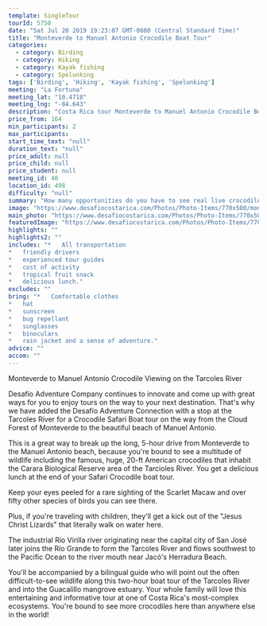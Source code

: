 ```yaml
---
template: SingleTour
tourId: 5750
date: "Sat Jul 20 2019 19:23:07 GMT-0600 (Central Standard Time)"
title: "Monteverde to Manuel Antonio Crocodile Boat Tour"
categories: 
  - category: Birding
  - category: Hiking
  - category: Kayak fishing
  - category: Spelunking
tags: ['Birding', 'Hiking', 'Kayak fishing', 'Spelunking']
meeting: "La Fortuna"
meeting_lat: "10.4718"
meeting_lng: "-84.643"
description: "Costa Rica tour Monteverde to Manuel Antonio Crocodile Boat Tour, id 5750"
price_from: 164
min_participants: 2
max_participants: 
start_time_text: "null"
duration_text: "null"
price_adult: null
price_child: null
price_student: null
meeting_id: 40
location_id: 498
difficulty: "null"
summary: "How many opportunities do you have to see real live crocodiles in their natural habitat? The Tarcoles River, located between Manuel Antonio and La Fortuna/Monteverde is the perfect place for this. In fact, this spot is known to be have one of the greatest populations of crocodiles in the entire world! The crocodiles here are massive, the largest reaching 7-meters long! You will see them swimming in the waters, or sunbathing on the river banks. Prepare to be amazed!"
image: "https://www.desafiocostarica.com/Photos/Photo-Items/770x500/monteverde-to-manuel-antonio-crocodile-viewing-on-the-tarcoles-river-1417125976.jpg"
main_photo: "https://www.desafiocostarica.com/Photos/Photo-Items/770x500/monteverde-to-manuel-antonio-crocodile-viewing-on-the-tarcoles-river-1417125976.jpg"
featuredImage: "https://www.desafiocostarica.com/Photos/Photo-Items/770x500/monteverde-to-manuel-antonio-crocodile-viewing-on-the-tarcoles-river-1417125976.jpg"
highlights: ""
highlights2: ""
includes: "*   All transportation
*   friendly drivers
*   experienced tour guides
*   cost of activity
*   tropical fruit snack
*   delicious lunch."
excludes: ""
bring: "*   Comfortable clothes
*   hat
*   sunscreen
*   bug repellant
*   sunglasses
*   binoculars
*   rain jacket and a sense of adventure."
advice: ""
accom: ""
---
```

Monteverde to Manuel Antonio Crocodile Viewing on the Tarcoles River

Desafío Adventure Company continues to innovate and come up with great ways for you to enjoy tours on the way to your next destination. That's why we have added the Desafío Adventure Connection with a stop at the Tarcoles River for a Crocodile Safari Boat tour on the way from the Cloud Forest of Monteverde to the beautiful beach of Manuel Antonio.

This is a great way to break up the long, 5-hour drive from Monteverde to the Manuel Antonio beach, because you're bound to see a multitude of wildlife including the famous, huge, 20-ft American crocodiles that inhabit the Carara Biological Reserve area of the Tarcioles River. You get a delicious lunch at the end of your Safari Crocodile boat tour.

Keep your eyes peeled for a rare sighting of the Scarlet Macaw and over fifty other species of birds you can see there.

Plus, if you're traveling with children, they'll get a kick out of the "Jesus Christ Lizards" that literally walk on water here.

The industrial Río Virilla river originating near the capital city of San José later joins the Río Grande to form the Tarcoles River and flows southwest to the Pacific Ocean to the river mouth near Jacó's Herradura Beach.

You'll be accompanied by a bilingual guide who will point out the often difficult-to-see wildlife along this two-hour boat tour of the Tarcoles River and into the Guacalillo mangrove estuary. Your whole family will love this entertaining and informative tour at one of Costa Rica's most-complex ecosystems. You're bound to see more crocodiles here than anywhere else in the world!